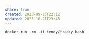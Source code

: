 ```yaml
---
share: true
created: 2023-09-13T22:12
updated: 2023-10-21T23:45
---
```

```
docker run -rm -it kendy/tranky bash
```